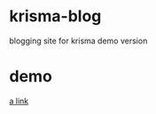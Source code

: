 # krisma-blog
blogging site for krisma demo version

# demo
[a link](https://flexiblog-agency.netlify.app/")
